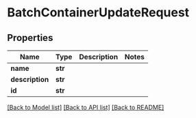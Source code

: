 # BatchContainerUpdateRequest

## Properties
Name | Type | Description | Notes
------------ | ------------- | ------------- | -------------
**name** | **str** |  | 
**description** | **str** |  | 
**id** | **str** |  | 

[[Back to Model list]](../README.md#documentation-for-models) [[Back to API list]](../README.md#documentation-for-api-endpoints) [[Back to README]](../README.md)

